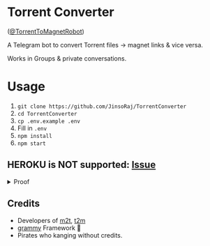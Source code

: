 # Torrent Converter
([@TorrentToMagnetRobot](https://t.me/TorrentToMagnetRobot))

A Telegram bot to convert Torrent files -> magnet links & vice versa.

Works in Groups & private conversations.

# Usage
1. `git clone https://github.com/JinsoRaj/TorrentConverter`
2. `cd TorrentConverter`
3. `cp .env.example .env`
4. Fill in `.env`
5. `npm install`
6. `npm start`

## HEROKU is NOT supported: [Issue](https://github.com/JinsoRaj/TorrentConverter/issues/2)

<details>
  <summary>Proof</summary>
  <img src="https://user-images.githubusercontent.com/48287817/138405287-7aa7002e-83f0-46f4-bbcf-eb87ea72cd8c.png" width="400">
</details>

## Credits
- Developers of [m2t](https://www.npmjs.com/package/magnet2torrent-js), [t2m](https://www.npmjs.com/package/torrent2magnet)
- [grammy](https://grammy.dev/) Framework 💙
- Pirates who kanging without credits.
